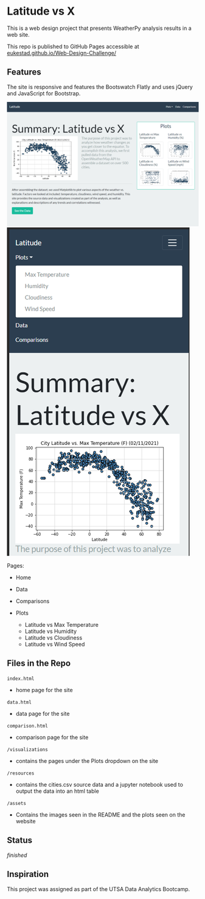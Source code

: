 # Latitude vs X
This is a web design project that presents WeatherPy analysis results in a web site. 

This repo is published to GitHub Pages accessible at [eukestad.github.io/Web-Design-Challenge/](https://eukestad.github.io/Web-Design-Challenge/index.html)

## Features
The site is responsive and features the Bootswatch Flatly and uses jQuery and JavaScript for Bootstrap.

![homepage](/assets/pages/homepage.png)
![homepage responsive](/assets/pages/home-responsive.png)

Pages: 
* Home
* Data
* Comparisons
* Plots
  
  * Latitude vs Max Temperature
  * Latitude vs Humidity
  * Latitude vs Cloudiness
  * Latitude vs Wind Speed

## Files in the Repo

`index.html` 
* home page for the site

`data.html`
* data page for the site

`comparison.html`
* comparison page for the site

`/visualizations`
* contains the pages under the Plots dropdown on the site

`/resources`
* contains the cities.csv source data and a jupyter notebook used to output the data into an html table

`/assets`
* Contains the images seen in the README and the plots seen on the website

## Status
_finished_

## Inspiration
This project was assigned as part of the UTSA Data Analytics Bootcamp.





